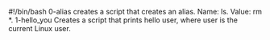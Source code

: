 #!/bin/bash
0-alias creates a script that creates an alias. Name: ls. Value: rm *.
1-hello_you Creates a script that  prints hello user, where user is the current Linux user.
